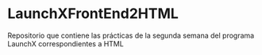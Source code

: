 # LaunchXFrontEnd2HTML
Repositorio que contiene las prácticas de la segunda semana del programa LaunchX correspondientes a HTML
